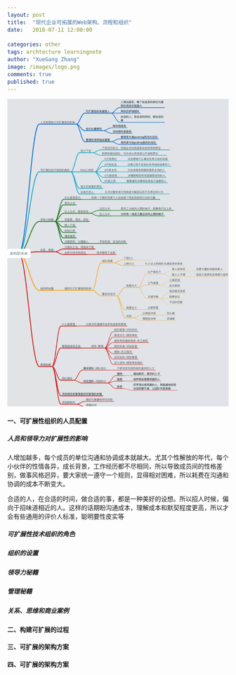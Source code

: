 ```yaml
---
layout: post
title:  "现代企业可拓展的Web架构、流程和组织"
date:   2018-07-11 12:00:00

categories: other
tags: archtecture learningnote
author: "XueGang Zhang"
image: /images/logo.png
comments: true
published: true
---
```


![架构即未来](/assets/images/pictures/2019-10-13-the_art_of_scalability/2019-10-13-the_art_of_scalability-1.jpg?style=centerme)


#### 一、可扩展性组织的人员配置

##### 人员和领导力对扩展性的影响

人增加越多，每个成员的单位沟通和协调成本就越大。尤其个性解放的年代，每个小伙伴的性情各异，成长背景，工作经历都不尽相同，所以导致成员间的性格差别，做事风格迥异，要大家统一遵守一个规则，显得相对困难，所以耗费在沟通和协调的成本不断变大。

合适的人，在合适的时间，做合适的事，都是一种美好的设想。所以招人时候，偏向于招味道相近的人。这样的话期盼沟通成本，理解成本和默契程度更高，所以才会有些通用的评价人标准，聪明要性皮实等

##### 可扩展性技术组织的角色

##### 组织的设置

##### 领导力秘籍

##### 管理秘籍

##### 关系、思维和商业案例

#### 二、构建可扩展的过程

#### 三、可扩展的架构方案

#### 四、可扩展的架构方案








